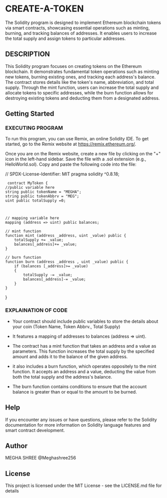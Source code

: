 # CREATE-A-TOKEN

The Solidity program is designed to implement Ethereum blockchain tokens via smart contracts, showcasing essential operations such as minting, burning, and tracking balances of addresses. It enables users to increase the total supply and assign tokens to particular addresses.

## DESCRIPTION

This Solidity program focuses on creating tokens on the Ethereum blockchain. It demonstrates fundamental token operations such as minting new tokens, burning existing ones, and tracking each address's balance. The contract stores details like the token's name, abbreviation, and total supply. Through the mint function, users can increase the total supply and allocate tokens to specific addresses, while the burn function allows for destroying existing tokens and deducting them from a designated address.

## Getting Started

### EXECUTING PROGRAM

To run this program, you can use Remix, an online Solidity IDE. To get started, go to the Remix website at https://remix.ethereum.org/.

Once you are on the Remix website, create a new file by clicking on the "+" icon in the left-hand sidebar. Save the file with a .sol extension (e.g., HelloWorld.sol). Copy and paste the following code into the file:

// SPDX-License-Identifier: MIT
    pragma solidity ^0.8.18;

     contract MyToken {
    //public variable here
    string public tokenName = "MEGHA";
    string public tokenAbbrv = "MEG";
    uint public totalSupply =0;

    

    // mapping variable here
    mapping (address => uint) public balances;

    // mint function
    function mint (address _address, uint _value) public {
        totalSupply += _value;
        balances[_address]+= _value;
    }

    // burn function
    function burn (address _address , uint _value) public {
        if (balances [_address]>= _value)
        {
            totalSupply -= _value;
            balances[_address]-= _value;
        }
    }

}


### EXPLAINATION OF CODE

* Your contract should include public variables to store the details about your coin (Token Name, Token Abbrv., Total Supply)
* It features a mapping of addresses to balances (address => uint).

* The contract has a mint function that takes an address and a value as parameters. This function increases the total supply by the specified amount and adds it to the balance of the given address.
* it also includes a burn function, which operates oppositely to the mint function. It accepts an address and a value, deducting the value from both the total supply and the address's balance.
* The burn function contains conditions to ensure that the account balance is greater than or equal to the amount to be burned.
## Help

  If you encounter any issues or have questions, please refer to the Solidity documentation for more information on
  Solidity language features and smart contract development.

## Author
  
  MEGHA SHREE @Meghashree256

## License

This project is licensed under the MIT License - see the LICENSE.md file for details
  


   







